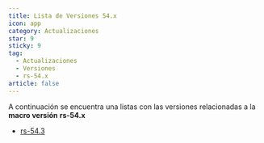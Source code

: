```yaml
---
title: Lista de Versiones 54.x
icon: app
category: Actualizaciones
star: 9
sticky: 9
tag:
  - Actualizaciones
  - Versiones
  - rs-54.x
article: false
---
```


A continuación se encuentra una listas con las versiones relacionadas a la **macro versión** **rs-54.x**

- [rs-54.3](rs-54.3.md)